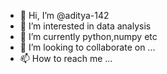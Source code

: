 - 👋 Hi, I’m @aditya-142
- 👀 I’m interested in data analysis
- 🌱 I’m currently python,numpy etc
- 💞️ I’m looking to collaborate on ...
- 📫 How to reach me ...

<!---
aditya-142/aditya-142 is a ✨ special ✨ repository because its `README.md` (this file) appears on your GitHub profile.
You can click the Preview link to take a look at your changes.
--->

